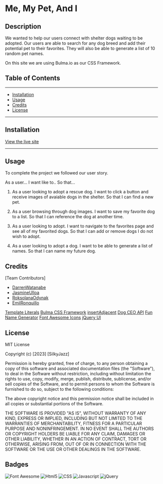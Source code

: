 # Me, My Pet, And I


## Description

We wanted to help our users connect with shelter dogs waiting to be adopted. Our users are able to search for any dog breed and add their potential pet to their favorites. They will also be able to generate a list of 10 random pet names.

On this site we are using Bulma.io as our CSS Framework.

## Table of Contents
---
- [Installation](#installation)
- [Usage](#usage)
- [Credits](#credits)
- [License](#license)

---
## Installation

[View the live site](https://silkyjazz.github.io/Me-MyPet-AndI/)

---
## Usage

To complete the project we followed our user story.

As a user...
I want like to..
So that...

1. As a user looking to adopt a rescue dog. I want to click a button and receive images of avaiable dogs in the shelter. So that I can find a new pet.
2. As a user browsing through dog images. I want to save my favorite dog to a list. So that I can reference the dog at another time.
3. As a user looking to adopt. I want to navigate to the favorites page and see all of my favorited dogs. So that I can add or remove dogs I do not wish to adopt.

4. As a user looking to adopt a dog. I want to be able to generate a list of names. So that I can name my future dog.


## Credits

[Team Contributors]
- [DarrenWatanabe](https://github.com/Darrenkwatanabe)
- [JasmineUlloa](https://github.com/Silkyjazz)
- [RoksolanaOdynak](https://github.com/poucoLouco)
- [EmilRonquillo](https://github.com/Emil1577)


[Template Literals](https://developer.mozilla.org/en-US/docs/Web/JavaScript/Reference/Template_literals)
[Bulma CSS Framework](https://bulma.io/documentation/)
[insertAdjacent](https://developer.mozilla.org/en-US/docs/Web/API/Element/insertAdjacentHTML)
[Dog CEO API](https://dog.ceo/dog-api/documentation)
[Fun Name Generator](https://dog.ceo/dog-api/documentation)
[Font Awesome Icons](https://dog.ceo/dog-api/documentation)
[jQuery UI](https://jqueryui.com/autocomplete/)

## License

MIT License

Copyright (c) [2023] [SilkyJazz]

Permission is hereby granted, free of charge, to any person obtaining a copy
of this software and associated documentation files (the "Software"), to deal
in the Software without restriction, including without limitation the rights
to use, copy, modify, merge, publish, distribute, sublicense, and/or sell
copies of the Software, and to permit persons to whom the Software is
furnished to do so, subject to the following conditions:

The above copyright notice and this permission notice shall be included in all
copies or substantial portions of the Software.

THE SOFTWARE IS PROVIDED "AS IS", WITHOUT WARRANTY OF ANY KIND, EXPRESS OR
IMPLIED, INCLUDING BUT NOT LIMITED TO THE WARRANTIES OF MERCHANTABILITY,
FITNESS FOR A PARTICULAR PURPOSE AND NONINFRINGEMENT. IN NO EVENT SHALL THE
AUTHORS OR COPYRIGHT HOLDERS BE LIABLE FOR ANY CLAIM, DAMAGES OR OTHER
LIABILITY, WHETHER IN AN ACTION OF CONTRACT, TORT OR OTHERWISE, ARISING FROM,
OUT OF OR IN CONNECTION WITH THE SOFTWARE OR THE USE OR OTHER DEALINGS IN THE
SOFTWARE.

## Badges

![Font Awesome](https://img.shields.io/badge/Font_Awesome-339AF0?style=for-the-badge&logo=fontawesome&logoColor=white)
![Html5](https://img.shields.io/badge/HTML5-E34F26?style=for-the-badge&logo=html5&logoColor=white)
![CSS](https://img.shields.io/badge/CSS3-1572B6?style=for-the-badge&logo=css3&logoColor=white)
![Javascript](https://img.shields.io/badge/JavaScript-323330?style=for-the-badge&logo=javascript&logoColor=F7DF1E)
![jQuery](https://img.shields.io/badge/jQuery-0769AD?style=for-the-badge&logo=jquery&logoColor=white)
